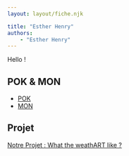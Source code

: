 ```yaml
---
layout: layout/fiche.njk

title: "Esther Henry"
authors:
    - "Esther Henry"
---
```


Hello !

## POK & MON

- [POK](./pok)
- [MON](./mon)

## Projet

[Notre Projet : What the weathART like ?](../_projets/EH-JK-LP-TC)
